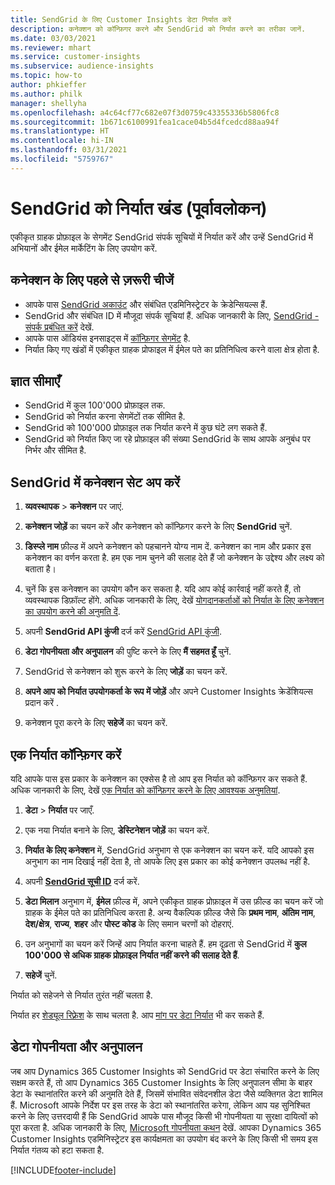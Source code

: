 ```yaml
---
title: SendGrid के लिए Customer Insights डेटा निर्यात करें
description: कनेक्शन को कॉन्फ़िगर करने और SendGrid को निर्यात करने का तरीका जानें.
ms.date: 03/03/2021
ms.reviewer: mhart
ms.service: customer-insights
ms.subservice: audience-insights
ms.topic: how-to
author: phkieffer
ms.author: philk
manager: shellyha
ms.openlocfilehash: a4c64cf77c682e07f3d0759c43355336b5806fc8
ms.sourcegitcommit: 1b671c6100991fea1cace04b5d4fcedcd88aa94f
ms.translationtype: HT
ms.contentlocale: hi-IN
ms.lasthandoff: 03/31/2021
ms.locfileid: "5759767"
---
```

# <a name="export-segments-to-sendgrid-preview"></a>SendGrid को निर्यात खंड (पूर्वावलोकन)

एकीकृत ग्राहक प्रोफ़ाइल के सेगमेंट SendGrid संपर्क सूचियों में निर्यात करें और उन्हें SendGrid में अभियानों और ईमेल मार्केटिंग के लिए उपयोग करें. 

## <a name="prerequisites-for-a-connection"></a>कनेक्शन के लिए पहले से ज़रूरी चीजें

-   आपके पास [SendGrid अकाउंट](https://sendgrid.com/) और संबंधित एडमिनिस्ट्रेटर के क्रेडेन्सियल्स हैं.
-   SendGrid और संबंधित ID में मौजूदा संपर्क सूचियां हैं. अधिक जानकारी के लिए, [SendGrid - संपर्क प्रबंधित करें](https://sendgrid.com/docs/ui/managing-contacts/create-and-manage-contacts/#manage-contacts) देखें.
-   आपके पास ऑडियंस इनसाइट्स में [कॉन्फ़िगर सेगमेंट](segments.md) है.
-   निर्यात किए गए खंडों में एकीकृत ग्राहक प्रोफाइल में ईमेल पते का प्रतिनिधित्व करने वाला क्षेत्र होता है.

## <a name="known-limitations"></a>ज्ञात सीमाएँ

- SendGrid में कुल 100'000 प्रोफ़ाइल तक.
- SendGrid को निर्यात करना सेगमेंटों तक सीमित है.
- SendGrid को 100'000 प्रोफ़ाइल तक निर्यात करने में कुछ घंटे लग सकते हैं. 
- SendGrid को निर्यात किए जा रहे प्रोफ़ाइल की संख्या SendGrid के साथ आपके अनुबंध पर निर्भर और सीमित है.

## <a name="set-up-connection-to-sendgrid"></a>SendGrid में कनेक्शन सेट अप करें

1. **व्यवस्थापक** > **कनेक्शन** पर जाएं.

1. **कनेक्शन जोड़ें** का चयन करें और कनेक्शन को कॉन्फ़िगर करने के लिए **SendGrid** चुनें.

1. **डिस्प्ले नाम** फ़ील्ड में अपने कनेक्शन को पहचानने योग्य नाम दें. कनेक्शन का नाम और प्रकार इस कनेक्शन का वर्णन करता है. हम एक नाम चुनने की सलाह देते हैं जो कनेक्शन के उद्देश्य और लक्ष्य को बताता है।

1. चुनें कि इस कनेक्शन का उपयोग कौन कर सकता है. यदि आप कोई कार्रवाई नहीं करते हैं, तो व्यवस्थापक डिफ़ॉल्ट होंगे. अधिक जानकारी के लिए, देखें [योगदानकर्ताओं को निर्यात के लिए कनेक्शन का उपयोग करने की अनुमति दें](connections.md#allow-contributors-to-use-a-connection-for-exports).

1. अपनी **SendGrid API कुंजी** दर्ज करें [SendGrid API कुंजी](https://sendgrid.com/docs/ui/account-and-settings/api-keys/).

1. **डेटा गोपनीयता और अनुपालन** की पुष्टि करने के लिए **मैं सहमत हूँ** चुनें.

1. SendGrid से कनेक्शन को शुरू करने के लिए **जोड़ें** का चयन करें.

1. **अपने आप को निर्यात उपयोगकर्ता के रूप में जोड़ें** और अपने Customer Insights क्रेडेंशियल्स प्रदान करें .

1. कनेक्शन पूरा करने के लिए **सहेजें** का चयन करें.

## <a name="configure-an-export"></a>एक निर्यात कॉन्फ़िगर करें

यदि आपके पास इस प्रकार के कनेक्शन का एक्सेस है तो आप इस निर्यात को कॉन्फ़िगर कर सकते हैं. अधिक जानकारी के लिए, देखें [एक निर्यात को कॉन्फ़िगर करने के लिए आवश्यक अनुमतियां](export-destinations.md#set-up-a-new-export).

1. **डेटा** > **निर्यात** पर जाएँ.

1. एक नया निर्यात बनाने के लिए, **डेस्टिनेशन जोड़ें** का चयन करें.

1. **निर्यात के लिए कनेक्शन** में, SendGrid अनुभाग से एक कनेक्शन का चयन करें. यदि आपको इस अनुभाग का नाम दिखाई नहीं देता है, तो आपके लिए इस प्रकार का कोई कनेक्शन उपलब्ध नहीं है.

1. अपनी **[SendGrid सूची ID](https://sendgrid.com/docs/ui/managing-contacts/create-and-manage-contacts/#manage-contacts)** दर्ज करें.

1. **डेटा मिलान** अनुभाग में, **ईमेल** फ़ील्ड में, अपने एकीकृत ग्राहक प्रोफ़ाइल में उस फ़ील्ड का चयन करें जो ग्राहक के ईमेल पते का प्रतिनिधित्व करता है. अन्य वैकल्पिक फ़ील्ड जैसे कि **प्रथम नाम**, **अंतिम नाम**, **देश/क्षेत्र**, **राज्य**, **शहर** और **पोस्ट कोड** के लिए समान चरणों को दोहराएं.

1. उन अनुभागों का चयन करें जिन्हें आप निर्यात करना चाहते हैं. हम दृढ़ता से SendGrid में **कुल 100'000 से अधिक ग्राहक प्रोफ़ाइल निर्यात नहीं करने की सलाह देते हैं**. 

1. **सहेजें** चुनें.

निर्यात को सहेजने से निर्यात तुरंत नहीं चलता है.

निर्यात हर [शेड्यूल रिफ़्रेश](system.md#schedule-tab) के साथ चलता है. आप [मांग पर डेटा निर्यात](export-destinations.md#run-exports-on-demand) भी कर सकते हैं. 

## <a name="data-privacy-and-compliance"></a>डेटा गोपनीयता और अनुपालन

जब आप Dynamics 365 Customer Insights को SendGrid पर डेटा संचारित करने के लिए सक्षम करते हैं, तो आप Dynamics 365 Customer Insights के लिए अनुपालन सीमा के बाहर डेटा के स्थानांतरित करने की अनुमति देते हैं, जिसमें संभावित संवेदनशील डेटा जैसे व्यक्तिगत डेटा शामिल हैं. Microsoft आपके निर्देश पर इस तरह के डेटा को स्थानांतरित करेगा, लेकिन आप यह सुनिश्चित करने के लिए उत्तरदायी हैं कि SendGrid आपके पास मौजूद किसी भी गोपनीयता या सुरक्षा दायित्वों को पूरा करता है. अधिक जानकारी के लिए, [Microsoft गोपनीयता कथन](https://go.microsoft.com/fwlink/?linkid=396732) देखें.
आपका Dynamics 365 Customer Insights एडमिनिस्ट्रेटर इस कार्यक्षमता का उपयोग बंद करने के लिए किसी भी समय इस निर्यात गंतव्य को हटा सकता है.


[!INCLUDE[footer-include](../includes/footer-banner.md)]